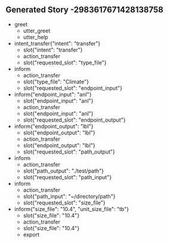 ## Generated Story -2983617671428138758
* greet
    - utter_greet
    - utter_help
* intent_transfer{"intent": "transfer"}
    - slot{"intent": "transfer"}
    - action_transfer
    - slot{"requested_slot": "type_file"}
* inform
    - action_transfer
    - slot{"type_file": "Climate"}
    - slot{"requested_slot": "endpoint_input"}
* inform{"endpoint_input": "anl"}
    - slot{"endpoint_input": "anl"}
    - action_transfer
    - slot{"endpoint_input": "anl"}
    - slot{"requested_slot": "endpoint_output"}
* inform{"endpoint_output": "lbl"}
    - slot{"endpoint_output": "lbl"}
    - action_transfer
    - slot{"endpoint_output": "lbl"}
    - slot{"requested_slot": "path_output"}
* inform
    - action_transfer
    - slot{"path_output": "./test/path"}
    - slot{"requested_slot": "path_input"}
* inform
    - action_transfer
    - slot{"path_input": "~/directory/path"}
    - slot{"requested_slot": "size_file"}
* inform{"size_file": "10.4", "unit_size_file": "tb"}
    - slot{"size_file": "10.4"}
    - action_transfer
    - slot{"size_file": "10.4"}
    - export

